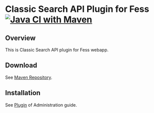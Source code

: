 Classic Search API Plugin for Fess
[![Java CI with Maven](https://github.com/codelibs/fess-webapp-classic-api/actions/workflows/maven.yml/badge.svg)](https://github.com/codelibs/fess-webapp-classic-api/actions/workflows/maven.yml)
==========================

## Overview

This is Classic Search API plugin for Fess webapp.

## Download

See [Maven Repository](https://repo1.maven.org/maven2/org/codelibs/fess/fess-webapp-classic-api/).

## Installation

See [Plugin](https://fess.codelibs.org/13.9/admin/plugin-guide.html) of Administration guide.

